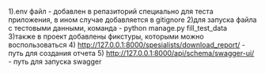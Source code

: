 1).env файл - добавлен в репазиторий специально для теста приложения, в ином случае добавляется в gitignore
2)для запуска файла с тестовыми данными, команда - python manage.py fill_test_data  
3)также в проект добавлены фикстуры, которыми можно воспользоваться
4) http://127.0.0.1:8000/spesialists/download_report/ - путь для создания отчета
5) http://127.0.0.1:8000/api/schema/swagger-ui/ - путь для запуска swagger
